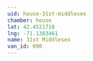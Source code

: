 ```yaml
---
uid: house-31st-middlesex
chamber: house
lat: 42.4521718
lng: -71.1383461
name: 31st Middlesex
van_id: 090
---
```

